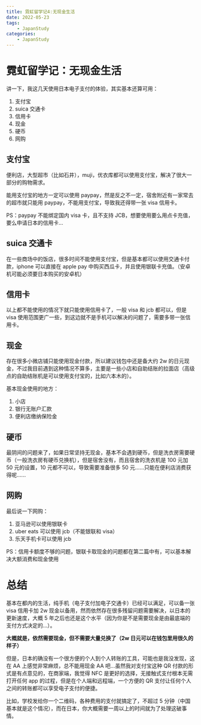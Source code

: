```yaml
---
title: 霓虹留学记4:无现金生活
date: 2022-05-23
tags:
    - JapanStudy
categories:
    - JapanStudy
---
```


# 霓虹留学记：无现金生活

讲一下，我这几天使用日本电子支付的体验，其实基本还算可用：

1. 支付宝
2. suica 交通卡
3. 信用卡
4. 现金
5. 硬币
6. 网购

## 支付宝

便利店，大型超市（比如石井），muji，优衣库都可以使用支付宝，解决了很大一部分的购物需求。

能用支付宝的地方一定可以使用 paypay，然是反之不一定，宿舍附近有一家常去的超市就只能用 paypay，不能用支付宝，导致我还得带一张 visa 信用卡。

PS：paypay 不能绑定国内 visa 卡，且不支持 JCB，想要使用要么用点卡充值，要么申请日本的信用卡...

## suica 交通卡

在一些商场中的饭店，很多时间不能使用支付宝，但是基本都可以使用交通卡付款，iphone 可以直接在 apple pay 中购买西瓜卡，并且使用银联卡充值。（安卓机可能必须要日本购买的安卓机）

## 信用卡

以上都不能使用的情况下就只能使用信用卡了，一般 visa 和 jcb 都可以，但是 visa 使用范围更广一些，到这边就不是手机可以解决的问题了，需要多带一张信用卡。

## 现金

存在很多小微店铺只能使用现金付款，所以建议钱包中还是备大约 2w 的日元现金，不过我目前遇到这种情况不算多，主要是一些小店和自助结账的拉面店（高级点的自助结账机是可以使用支付宝的，比如六本木的）。

基本现金使用的地方：

1. 小店
2. 银行无账户汇款
3. 便利店缴纳保险金

## 硬币

最阴间的问题来了，如果日常坚持无现金，基本不会遇到硬币，但是洗衣房需要硬币（一般洗衣房有硬币兑换机），但是宿舍没有，而且宿舍的洗衣机是 100 元加 50 元的设置，10 元都不可以，导致需要准备很多 50 元......只能在便利店消费获得呢......

## 网购

最后说一下网购：

1. 亚马逊可以使用银联卡
2. uber eats 可以使用 jcb（不能银联和 visa）
3. 乐天手机卡可以使用 jcb

PS：信用卡额度不够的问题，银联卡取现金的问题都在第二篇中有，可以基本解决大额消费和现金使用

# 总结

基本在都内的生活，纯手机（电子支付加电子交通卡）已经可以满足，可以备一张 visa 信用卡加 2w 现金以备用，然而依然存在很多残留问题需要解决，以日本的更新速度，大概 5 年之后也还是这个水平（因为你是不是需要现金是由最底端的支付方式决定的...）。

**大概就是，依然需要现金，但不需要大量兑换了（2w 日元可以在钱包里用很久的样子）**

但是，日本的确没有一个很方便的个人到个人转账的工具，可能也是我没发现，这在 AA 上感觉非常麻烦，总不能用现金 AA 吧...虽然我对支付宝这种 QR 付款的形式是有点意见的，在商家端，我觉得 NFC 是更好的选择，无接触式支付根本无需打开任何 app 的过程，但是在个人端和远程端，一个方便的 QR 支付让任何个人之间的转账都可以享受电子支付的便捷。

比如，学校发给你一个二维码，各种费用的支付就搞定了，不超过 5 分钟（中国基本就是这个情况），而在日本，你大概需要一周以上的时间就为了处理这破事情。
